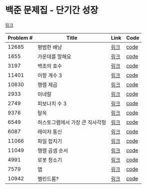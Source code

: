 # 백준 문제집 - 단기간 성장

[링크](https://www.acmicpc.net/workbook/view/4349)



|Problem #|Title|Link|Code|
|---|---|---|---|
|12685|평범한 배낭|[링크](https://www.acmicpc.net/workbook/view/4349)|[code](https://github.com/jucho710/Coding_test/blob/main/swift/BOJ/ProblemSet/Short-term%20Growth/12685.swift)|
|1655|가운데를 말해요|[링크](https://www.acmicpc.net/problem/1655)|[code](https://github.com/jucho710/Coding_test/blob/main/swift/BOJ/ProblemSet/Short-term%20Growth/1655.swift)|
|3197|백조의 호수|[링크](https://www.acmicpc.net/problem/3197)|[code](https://github.com/jucho710/Coding_test/blob/main/swift/BOJ/ProblemSet/Short-term%20Growth/3197.swift)|
|11401|이항 계수 3|[링크](https://www.acmicpc.net/problem/11401)|[code](https://github.com/jucho710/Coding_test/blob/main/swift/BOJ/ProblemSet/Short-term%20Growth/11401.swift)|
|10830|행렬 제곱|[링크](https://www.acmicpc.net/problem/10830)|[code](https://github.com/jucho710/Coding_test/blob/main/swift/BOJ/ProblemSet/Short-term%20Growth/10830.swift)|
|2933|미네랄|[링크](https://www.acmicpc.net/problem/2933)|[code](https://github.com/jucho710/Coding_test/blob/main/swift/BOJ/ProblemSet/Short-term%20Growth/2933.swift)|
|2749|피보나치 수 3|[링크](https://www.acmicpc.net/problem/2749)|[code](https://github.com/jucho710/Coding_test/blob/main/swift/BOJ/ProblemSet/Short-term%20Growth/2749.swift)|
|9376|탈옥|[링크](https://www.acmicpc.net/problem/9376)|[code](https://github.com/jucho710/Coding_test/blob/main/swift/BOJ/ProblemSet/Short-term%20Growth/9376.swift)|
|6549|히스토그램에서 가장 큰 직사각형|[링크](https://www.acmicpc.net/problem/6549)|[code](https://github.com/jucho710/Coding_test/blob/main/swift/BOJ/ProblemSet/Short-term%20Growth/6549.swift)|
|6087|레이저 통신|[링크](https://www.acmicpc.net/problem/6087)|[code](https://github.com/jucho710/Coding_test/blob/main/swift/BOJ/ProblemSet/Short-term%20Growth/6087.swift)|
|11066|파일 합치기|[링크](https://www.acmicpc.net/problem/11066)|[code](https://github.com/jucho710/Coding_test/blob/main/swift/BOJ/ProblemSet/Short-term%20Growth/11066.swift)|
|11049|행렬 곱셈 순서|[링크](https://www.acmicpc.net/problem/11049)|[code](https://github.com/jucho710/Coding_test/blob/main/swift/BOJ/ProblemSet/Short-term%20Growth/11049.swift)|
|4991|로봇 청소기|[링크](https://www.acmicpc.net/problem/4991)|[code](https://github.com/jucho710/Coding_test/blob/main/swift/BOJ/ProblemSet/Short-term%20Growth/4991.swift)|
|7579|앱|[링크](https://www.acmicpc.net/problem/7579)|[code](https://github.com/jucho710/Coding_test/blob/main/swift/BOJ/ProblemSet/Short-term%20Growth/7579.swift)|
|10942|팰린드롬?|[링크](https://www.acmicpc.net/problem/10942)|[code](https://github.com/jucho710/Coding_test/blob/main/swift/BOJ/ProblemSet/Short-term%20Growth/10942.swift)|
